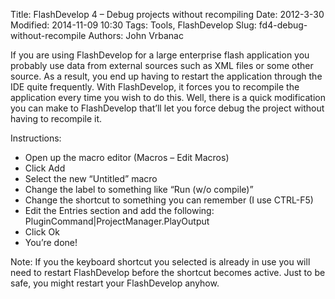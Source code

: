 Title: FlashDevelop 4 – Debug projects without recompiling
Date: 2012-3-30
Modified: 2014-11-09 10:30
Tags: Tools, FlashDevelop
Slug: fd4-debug-without-recompile
Authors: John Vrbanac

If you are using FlashDevelop for a large enterprise flash application you probably use data from external sources such as XML files or some other source. As a result, you end up having to restart the application through the IDE quite frequently. With FlashDevelop, it forces you to recompile the application every time you wish to do this. Well, there is a quick modification you can make to FlashDevelop that’ll let you force debug the project without having to recompile it.

Instructions:

* Open up the macro editor (Macros – Edit Macros)
* Click Add
* Select the new “Untitled” macro
* Change the label to something like “Run (w/o compile)”
* Change the shortcut to something you can remember (I use CTRL-F5)
* Edit the Entries section and add the following:  PluginCommand|ProjectManager.PlayOutput
* Click Ok
* You’re done!

Note: If you the keyboard shortcut you selected is already in use you will need to restart FlashDevelop before the shortcut becomes active. Just to be safe, you might restart your FlashDevelop anyhow.
